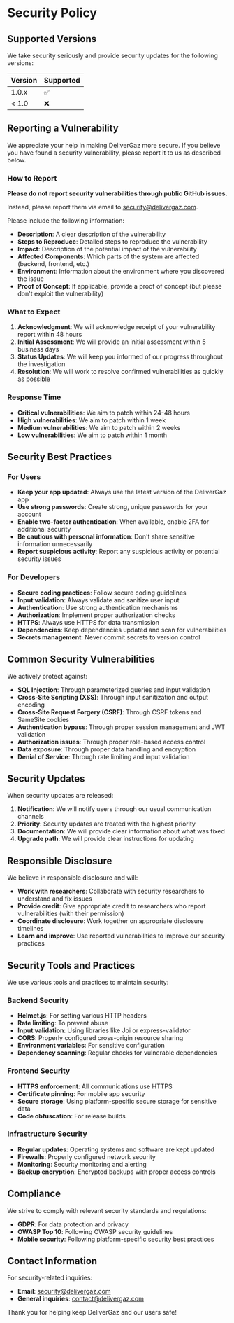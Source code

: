 # Security Policy

## Supported Versions

We take security seriously and provide security updates for the following versions:

| Version | Supported          |
| ------- | ------------------ |
| 1.0.x   | :white_check_mark: |
| < 1.0   | :x:                |

## Reporting a Vulnerability

We appreciate your help in making DeliverGaz more secure. If you believe you have found a security vulnerability, please report it to us as described below.

### How to Report

**Please do not report security vulnerabilities through public GitHub issues.**

Instead, please report them via email to [security@delivergaz.com](mailto:security@delivergaz.com).

Please include the following information:

- **Description**: A clear description of the vulnerability
- **Steps to Reproduce**: Detailed steps to reproduce the vulnerability
- **Impact**: Description of the potential impact of the vulnerability
- **Affected Components**: Which parts of the system are affected (backend, frontend, etc.)
- **Environment**: Information about the environment where you discovered the issue
- **Proof of Concept**: If applicable, provide a proof of concept (but please don't exploit the vulnerability)

### What to Expect

1. **Acknowledgment**: We will acknowledge receipt of your vulnerability report within 48 hours
2. **Initial Assessment**: We will provide an initial assessment within 5 business days
3. **Status Updates**: We will keep you informed of our progress throughout the investigation
4. **Resolution**: We will work to resolve confirmed vulnerabilities as quickly as possible

### Response Time

- **Critical vulnerabilities**: We aim to patch within 24-48 hours
- **High vulnerabilities**: We aim to patch within 1 week
- **Medium vulnerabilities**: We aim to patch within 2 weeks
- **Low vulnerabilities**: We aim to patch within 1 month

## Security Best Practices

### For Users

- **Keep your app updated**: Always use the latest version of the DeliverGaz app
- **Use strong passwords**: Create strong, unique passwords for your account
- **Enable two-factor authentication**: When available, enable 2FA for additional security
- **Be cautious with personal information**: Don't share sensitive information unnecessarily
- **Report suspicious activity**: Report any suspicious activity or potential security issues

### For Developers

- **Secure coding practices**: Follow secure coding guidelines
- **Input validation**: Always validate and sanitize user input
- **Authentication**: Use strong authentication mechanisms
- **Authorization**: Implement proper authorization checks
- **HTTPS**: Always use HTTPS for data transmission
- **Dependencies**: Keep dependencies updated and scan for vulnerabilities
- **Secrets management**: Never commit secrets to version control

## Common Security Vulnerabilities

We actively protect against:

- **SQL Injection**: Through parameterized queries and input validation
- **Cross-Site Scripting (XSS)**: Through input sanitization and output encoding
- **Cross-Site Request Forgery (CSRF)**: Through CSRF tokens and SameSite cookies
- **Authentication bypass**: Through proper session management and JWT validation
- **Authorization issues**: Through proper role-based access control
- **Data exposure**: Through proper data handling and encryption
- **Denial of Service**: Through rate limiting and input validation

## Security Updates

When security updates are released:

1. **Notification**: We will notify users through our usual communication channels
2. **Priority**: Security updates are treated with the highest priority
3. **Documentation**: We will provide clear information about what was fixed
4. **Upgrade path**: We will provide clear instructions for updating

## Responsible Disclosure

We believe in responsible disclosure and will:

- **Work with researchers**: Collaborate with security researchers to understand and fix issues
- **Provide credit**: Give appropriate credit to researchers who report vulnerabilities (with their permission)
- **Coordinate disclosure**: Work together on appropriate disclosure timelines
- **Learn and improve**: Use reported vulnerabilities to improve our security practices

## Security Tools and Practices

We use various tools and practices to maintain security:

### Backend Security
- **Helmet.js**: For setting various HTTP headers
- **Rate limiting**: To prevent abuse
- **Input validation**: Using libraries like Joi or express-validator
- **CORS**: Properly configured cross-origin resource sharing
- **Environment variables**: For sensitive configuration
- **Dependency scanning**: Regular checks for vulnerable dependencies

### Frontend Security
- **HTTPS enforcement**: All communications use HTTPS
- **Certificate pinning**: For mobile app security
- **Secure storage**: Using platform-specific secure storage for sensitive data
- **Code obfuscation**: For release builds

### Infrastructure Security
- **Regular updates**: Operating systems and software are kept updated
- **Firewalls**: Properly configured network security
- **Monitoring**: Security monitoring and alerting
- **Backup encryption**: Encrypted backups with proper access controls

## Compliance

We strive to comply with relevant security standards and regulations:

- **GDPR**: For data protection and privacy
- **OWASP Top 10**: Following OWASP security guidelines
- **Mobile security**: Following platform-specific security best practices

## Contact Information

For security-related inquiries:

- **Email**: [security@delivergaz.com](mailto:security@delivergaz.com)
- **General inquiries**: [contact@delivergaz.com](mailto:contact@delivergaz.com)

Thank you for helping keep DeliverGaz and our users safe!